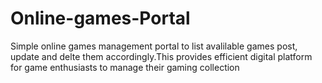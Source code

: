 # Online-games-Portal
 Simple online games management portal to list avalilable games post, update and delte them accordingly.This provides efficient digital platform for game enthusiasts to manage their gaming collection
